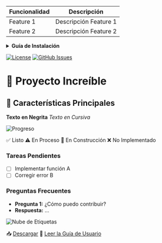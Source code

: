 | Funcionalidad | Descripción          |
| ------------- | -------------------- |
| Feature 1      | Descripción Feature 1|
| Feature 2      | Descripción Feature 2|

<details>
  <summary><strong>Guía de Instalación</strong></summary>

  ... Contenido detallado ...

</details>

[![License](https://img.shields.io/badge/License-MIT-blue.svg)](LICENSE)
[![GitHub Issues](https://img.shields.io/github/issues/tunombredeusuario/turepositorio.svg)](https://github.com/tunombredeusuario/turepositorio/issues)

# 🚀 Proyecto Increíble

## 🌟 Características Principales

**Texto en Negrita**
*Texto en Cursiva*

![Progreso](https://progress-bar.dev/50/)

✅ Listo
⚠️ En Proceso
🚧 En Construcción
❌ No Implementado

### Tareas Pendientes
- [ ] Implementar función A
- [ ] Corregir error B

### Preguntas Frecuentes
- **Pregunta 1:** ¿Cómo puedo contribuir?
- **Respuesta:** ...

![Nube de Etiquetas](https://img.shields.io/badge/tags-HTML-green)

📥 [Descargar](https://enlace-de-descarga.com)
📘 [Leer la Guía de Usuario](https://enlace-de-guia.com)




